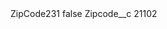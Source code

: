 <?xml version="1.0" encoding="UTF-8"?>
<CustomMetadata xmlns="http://soap.sforce.com/2006/04/metadata" xmlns:xsi="http://www.w3.org/2001/XMLSchema-instance" xmlns:xsd="http://www.w3.org/2001/XMLSchema">
    <label>ZipCode231</label>
    <protected>false</protected>
    <values>
        <field>Zipcode__c</field>
        <value xsi:type="xsd:string">21102</value>
    </values>
</CustomMetadata>
